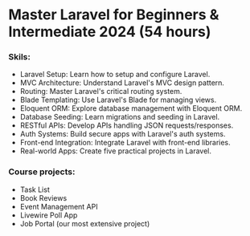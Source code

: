# Master Laravel for Beginners & Intermediate 2024 (54 hours)

### Skils:
- Laravel Setup: Learn how to setup and configure Laravel.
- MVC Architecture: Understand Laravel's MVC design pattern.
- Routing: Master Laravel's critical routing system.
- Blade Templating: Use Laravel's Blade for managing views.
- Eloquent ORM: Explore database management with Eloquent ORM.
- Database Seeding: Learn migrations and seeding in Laravel.
- RESTful APIs: Develop APIs handling JSON requests/responses.
- Auth Systems: Build secure apps with Laravel's auth systems.
- Front-end Integration: Integrate Laravel with front-end libraries.
- Real-world Apps: Create five practical projects in Laravel.

### Course projects:
- Task List
- Book Reviews
- Event Management API
- Livewire Poll App
- Job Portal (our most extensive project)
